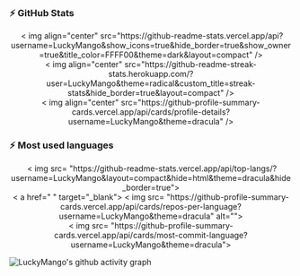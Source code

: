 ### :zap: GitHub Stats

<p align="center">&nbsp;< img align="center" src="https://github-readme-stats.vercel.app/api?username=LuckyMango&show_icons=true&hide_border=true&show_owner=true&title_color=FFFF00&theme=dark&layout=compact" /><br>
< img align="center" src="https://github-readme-streak-stats.herokuapp.com/?user=LuckyMango&theme=radical&custom_title=streak-stats&hide_border=true&layout=compact" /><br>
< img align="center" src="https://github-profile-summary-cards.vercel.app/api/cards/profile-details?username=LuckyMango&theme=dracula" />
</p >

### :zap: Most used languages 

<p align="center">&nbsp;< img src= "https://github-readme-stats.vercel.app/api/top-langs/?username=LuckyMango&layout=compact&hide=html&theme=dracula&hide_border=true"><br>
< a href=" " target="_blank">
    < img src= "https://github-profile-summary-cards.vercel.app/api/cards/repos-per-language?username=LuckyMango&theme=dracula" alt=""><br>
    < img src= "https://github-profile-summary-cards.vercel.app/api/cards/most-commit-language?username=LuckyMango&theme=dracula">
</ a>
</p >

![LuckyMango's github activity graph](https://activity-graph.herokuapp.com/graph?username=LuckyMango&theme=dracula&layout=compact&title_color=FF69B4&hide_border=true&area=true)

<!--
**LuckyMango/LuckyMango** is a  _special_  repository because its `README.md` (this file) appears on your GitHub profile.
Here are some ideas to get you started:
-  I’m currently working on ...
-  I’m currently learning ...
-  I’m looking to collaborate on ...
-  I’m looking for help with ...
-  Ask me about ...
-  How to reach me: ...
-  Pronouns: ...
-  Fun fact: ...
-->
